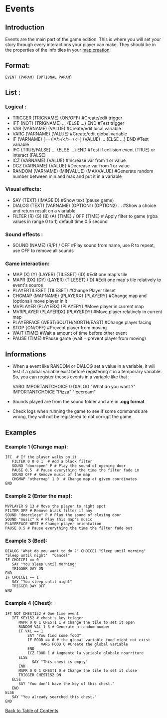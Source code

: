 # Events

## Introduction

Events are the main part of the game edition. This is where you will set your story through every interactions your player can make. They should be in the properties of the info tiles in your [map creation](Map_creation.md#map-creation).

## Format:
	EVENT (PARAM) {OPTIONAL PARAM}

## List :
### Logical :

* TRIGGER (TRIGNAME) {ON/OFF} #Create/edit trigger
* IFT {NOT} (TRIGNAME) ... {ELSE ...} END #Test trigger
* VAR (VARNAME) (VALUE) #Create/edit local variable
* VARG (VARNAME) (VALUE) #Create/edit global variable
* IF (VARNAME) (==/!=/>/</>=/<=) (VALUE) ... {ELSE ...} END #Test variable
* IFC {TRUE/FALSE} ... {ELSE ...} END #Test if collision event (TRUE) or interact (FALSE)
* ICZ (VARNAME) {VALUE} #Increase var from 1 or value 
* DCZ (VARNAME) {VALUE} #Decrease var from 1 or value 
* RANDOM (VARNAME) (MINVALUE) (MAXVALUE) #Generate random number between min and max and put it in a variable

### Visual effects:

* SAY (TEXT) {IMAGEID} #Show text (pause game)
* DIALOG (TEXT) (VARNAME) (OPTION1) (OPTION2) ... #Show a choice and return result on a viariable
* FILTER (R) (G) (B) (A) {TIME} / OFF {TIME} # Apply filter to game (rgba values in range 0 to 1) default time 0.5 second

### Sound effects :

* SOUND (NAME) (R/P) / OFF #Play sound from name, use R to repeat, use OFF to remove all sounds

### Game interaction:

* MAP (X) (Y) (LAYER) (TILESET) (ID) #Edit one map's tile
* MAPR (DX) (DY) (LAYER) (TILESET) (ID) #Edit one map's tile relatively to event's source
* PLAYERTILESET (TILESET) #Change Player tileset
* CHGMAP (MAPNAME) {PLAYERX} {PLAYERY} #Change map and (optional) move player in it
* MVPLAYER (PLAYERX) (PLAYERY) #Move player in current map
* MVRPLAYER (PLAYERDX) (PLAYERDY) #Move player relatively in current map
* PLAYERFACE (WEST/SOUTH/NORTH/EAST) #Change player facing
* STOP {ON/OFF} #Prevent player from moving
* WAIT (TIME) #Wait a amount of time before other event
* PAUSE (TIME) #Pause game (wait + prevent player from moving)

## Informations

* When a event like RANDOM or DIALOG set a value in a variable, it will test if a global variable exist before registering it in a temporary variable. So, you can register theses events in a variable like that :


	VARG IMPORTANTCHOICE 0
	DIALOG "What do you want ?" IMPORTANTCHOICE "Pizza" "Icecream"

* Sounds played are from the sound folder and are in **.ogg format**
* Check logs when running the game to see if some commands are wrong, they will not be registered to not corrupt the game.

## Examples
### Example 1 (Change map):
	IFC  # If the player walks on it
	   FILTER 0 0 0 1  # Add a black filter
	   SOUND "dooropen" P # Play the sound of opening door
	   PAUSE 0.5  # Pause everything the time the filter fade in
	   SOUND OFF # Remove music of the map
	   CHGMAP "othermap" 1 0  # Change map at given coordinates
	END	
### Example 2 (Enter the map):
	MVPLAYER 9 13 # Move the player to right spot
	FILTER OFF # Remove black filter if any
	SOUND "doorclose" P # Play the sound of closing door
	SOUND "music" R # Play this map's music
	PLAYERFACE WEST # Change player orientation
	PAUSE 0.5 # Pause everything the time the filter fade out
### Example 3 (Bed):
	DIALOG "What do you want to do ?" CHOICE1 "Sleep until morning"  "Sleep until night"  "Cancel"
	IF CHOICE1 == 0
	   SAY "You sleep until morning"
	   TRIGGER DAY ON
	END
	IF CHOICE1 == 1
	   SAY "You sleep until night"
	   TRIGGER DAY OFF
	END
### Example 4 (Chest):
	IFT NOT CHEST152 # One time event
	   IFT KEY152 # chest's key trigger
	      MAPR 0 0 1 CHEST1 1 # Change the tile to set it open
	      RANDOM VAL 1 3 # Generate a random number
	      IF VAL == 1
		      SAY "You find some food"
		      IF FOOD == 0 # the global variable food might not exist
		      		VARG FOOD 0 #Create the global variable
		      END
		      ICZ FOOD 1 # Augmente la variable globale nourriture
	      ELSE
	      		SAY "This chest is empty"
	      END
	      MAPR 0 0 1 CHEST1 0 # Change the tile to set it close
	      TRIGGER CHEST152 ON
	   ELSE
	      SAY "You don't have the key of this chest."
	   END
	ELSE
	   SAY "You already searched this chest."
	END

	
[Back to Table of Contents](Documentation.md#table-of-contents)